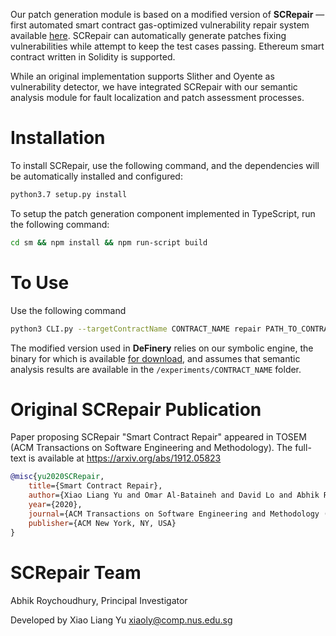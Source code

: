 Our patch generation module is based on a modified version of **SCRepair** — first automated smart contract gas-optimized vulnerability repair system available [here](https://github.com/xiaoly8/SCRepair). SCRepair can automatically generate patches fixing vulnerabilities while attempt to keep the test cases passing. Ethereum smart contract written in Solidity is supported.

While an original implementation supports Slither and Oyente as vulnerability detector, we have integrated SCRepair with our semantic analysis module for fault localization and patch assessment processes.

Installation
===

To install SCRepair, use the following command, and the dependencies will be automatically installed and configured:

```Bash
python3.7 setup.py install
```

To setup the patch generation component implemented in TypeScript, run the following command:

```Bash
cd sm && npm install && npm run-script build
```

To Use
===

Use the following command

```Bash
python3 CLI.py --targetContractName CONTRACT_NAME repair PATH_TO_CONTRACT
```

The modified version used in **DeFinery** relies on our symbolic engine, the binary for which is available [for download](https://drive.google.com/file/d/1eDVyjNiSIqzFPpMXj0bTFRKAxTHkzsVY/view), and assumes that semantic analysis results are available in the `/experiments/CONTRACT_NAME` folder.

Original SCRepair Publication
===

Paper proposing SCRepair "Smart Contract Repair" appeared in TOSEM (ACM Transactions on Software Engineering and Methodology). The full-text is available at https://arxiv.org/abs/1912.05823

```bibtex
@misc{yu2020SCRepair,
    title={Smart Contract Repair},
    author={Xiao Liang Yu and Omar Al-Bataineh and David Lo and Abhik Roychoudhury},
    year={2020},
    journal={ACM Transactions on Software Engineering and Methodology (TOSEM)},
    publisher={ACM New York, NY, USA}
}
```

SCRepair Team
===

Abhik Roychoudhury, Principal Investigator

Developed by Xiao Liang Yu <xiaoly@comp.nus.edu.sg>
